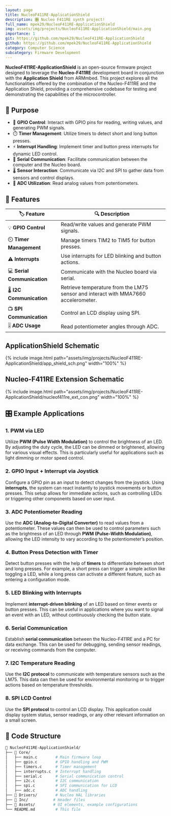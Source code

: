 ```yaml
---
layout: page
title: NucleoF411RE-ApplicationShield
description: 🎛️ Nucleo F411RE synth project!
full_name: mpek29/NucleoF411RE-ApplicationShield
img: assets/img/projects/NucleoF411RE-ApplicationShield/main.png
importance: 1
git: https://github.com/mpek29/NucleoF411RE-ApplicationShield
github: https://github.com/mpek29/NucleoF411RE-ApplicationShield
category: Computer Science
subcategory: Firmware Development
---
```



**NucleoF411RE-ApplicationShield** is an open-source firmware project designed to leverage the **Nucleo-F411RE** development board in conjunction with the **Application Shield** from ARMmbed. This project explores all the functionalities offered by the combination of the Nucleo-F411RE and the Application Shield, providing a comprehensive codebase for testing and demonstrating the capabilities of the microcontroller.

## 🎯 Purpose

- 🔌 **GPIO Control**: Interact with GPIO pins for reading, writing values, and generating PWM signals.
- ⏱️ **Timer Management**: Utilize timers to detect short and long button presses.
- ⚡ **Interrupt Handling**: Implement timer and button press interrupts for dynamic LED control.
- 💬 **Serial Communication**: Facilitate communication between the computer and the Nucleo board.
- 🌡️ **Sensor Interaction**: Communicate via I2C and SPI to gather data from sensors and control displays.
- 🔄 **ADC Utilization**: Read analog values from potentiometers.

## 📝 Features

| 🏷️ Feature                | 🔍 Description                                 |
|--------------------------|-----------------------------------------------|
| 💡 **GPIO Control**       | Read/write values and generate PWM signals.   |
| ⏲️ **Timer Management**    | Manage timers TIM2 to TIM5 for button presses. |
| ⚠️ **Interrupts**         | Use interrupts for LED blinking and button actions. |
| 💻 **Serial Communication** | Communicate with the Nucleo board via serial. |
| 🌡️ **I2C Communication**  | Retrieve temperature from the LM75 sensor and interact with MMA7660 accelerometer. |
| 📺 **SPI Communication**   | Control an LCD display using SPI.             |
| 🎚️ **ADC Usage**         | Read potentiometer angles through ADC.        |

## ApplicationShield Schematic

{% include image.html path="assets/img/projects/NucleoF411RE-ApplicationShield/app_shield_sch.png" width="100%" %}

## Nucleo-F411RE Extension Schematic

{% include image.html path="assets/img/projects/NucleoF411RE-ApplicationShield/nucleof411re_ext_con.png" width="100%" %}

## 🎛️ Example Applications


### 1. **PWM via LED**


Utilize **PWM (Pulse Width Modulation)** to control the brightness of an LED. By adjusting the duty cycle, the LED can be dimmed or brightened, allowing for various visual effects. This is particularly useful for applications such as light dimming or motor speed control.

### 2. **GPIO Input + Interrupt via Joystick**


Configure a GPIO pin as an input to detect changes from the joystick. Using **interrupts**, the system can react instantly to joystick movements or button presses. This setup allows for immediate actions, such as controlling LEDs or triggering other components based on user input.

### 3. **ADC Potentiometer Reading**  


Use the **ADC (Analog-to-Digital Converter)** to read values from a potentiometer. These values can then be used to control parameters such as the brightness of an LED through **PWM (Pulse-Width Modulation)**, allowing the LED intensity to vary according to the potentiometer’s position.

### 4. **Button Press Detection with Timer**


Detect button presses with the help of **timers** to differentiate between short and long presses. For example, a short press can trigger a simple action like toggling a LED, while a long press can activate a different feature, such as entering a configuration mode.

### 5. **LED Blinking with Interrupts**


Implement **interrupt-driven blinking** of an LED based on timer events or button presses. This can be useful in applications where you want to signal an event with an LED, without continuously checking the button state.

### 6. **Serial Communication**


Establish **serial communication** between the Nucleo-F411RE and a PC for data exchange. This can be used for debugging, sending sensor readings, or receiving commands from the computer.

### 7. **I2C Temperature Reading**


Use the **I2C protocol** to communicate with temperature sensors such as the LM75. This data can then be used for environmental monitoring or to trigger actions based on temperature thresholds.

### 8. **SPI LCD Control**


Use the **SPI protocol** to control an LCD display. This application could display system status, sensor readings, or any other relevant information on a small screen.

## 📜 Code Structure

```bash
📁 NucleoF411RE-ApplicationShield/
├── 📂 Core/
│   ├── main.c        # Main firmware loop
│   ├── gpio.c        # GPIO handling and PWM
│   ├── timers.c      # Timer management
│   ├── interrupts.c  # Interrupt handling
│   ├── serial.c      # Serial communication control
│   ├── i2c.c         # I2C communication
│   ├── spi.c         # SPI communication for LCD
│   ├── adc.c         # ADC handling
├── 📂 Drivers/        # Nucleo HAL libraries
├── 📂 Inc/           # Header files
├── 📂 Assets/        # UI elements, example configurations
└── README.md         # This file
```

